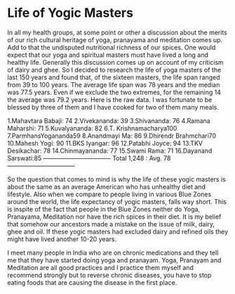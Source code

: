 # Life of Yogic Masters

In all my health groups, at some point or other a discussion about  the merits of our rich cultural heritage of yoga, pranayama and meditation comes up. Add to that the undisputed nutritional richness of our spices. One would expect that our yoga and spiritual masters must have lived a long and healthy life. Generally this discussion comes up on account of my criticism of dairy and ghee. So I decided to research the life of yoga masters of the last 150 years and found that, of the sixteen masters, the life span ranged from 39 to 100 years. The average life span was 78 years and the median was 77.5 years. Even if we exclude the two extremes, for the remaining 14 the average was 79.2 years. 
Here is the raw data. I was fortunate to be blessed by three of them and I have cooked for two of them many meals. 

1.Mahavtara Babaji: 74
2.Vivekananda: 39
3.Shivananda: 76
4.Ramana Maharshi: 71
5.Kuvalyananda: 82
6.T. Krishnamacharya100
7.ParmhansYogananda59
8.Anandmayi Ma: 86
9.Dhirendr Brahmchari70
10.Mahesh Yogi: 90
11.BKS Iyangar: 96
12.Patabhi Joyce: 94
13.TKV Desikachar: 78
14.Chinmayananda: 77
15.Swami Rama: 71
16.Dayanand Sarswati:85
———————————
Total 1,248 :   Avg. 78 
———————————

So the question that comes to mind is why the life of these yogic masters is about the same as an average American who has unhealthy diet and lifestyle. Also when we compare to people living in various Blue Zones around the world, the life expectancy of yogic masters, falls way short. This is inspite of the fact that people in the Blue Zones neither do Yoga, Pranayama, Meditation nor have the rich spices in their diet. 
It is my belief that somehow our ancestors made a mistake on the issue of milk, dairy, ghee and oil. If these yogic masters had excluded dairy and refined oils they might have lived another 10-20 years. 

I meet many people in India who are on chronic medications and they tell me that they have started doing yoga and pranayam. Yoga, Pranayam and Meditation are all good practices and I practice them myself and recommend strongly but to reverse chronic diseases, you have to stop eating foods that are causing the disease in the first place.